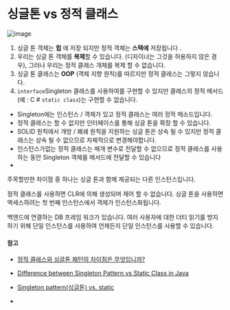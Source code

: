 #  싱글톤 vs 정적 클래스

![image](https://user-images.githubusercontent.com/55625864/92617843-b45d9880-f2fa-11ea-994b-80b37ebe0e6a.png)



1. 싱글 톤 객체는 **힙** 에 저장 되지만 정적 객체는 **스택에** 저장됩니다 .
2. 우리는 싱글 톤 객체를 **복제**할 수 있습니다. (디자이너는 그것을 허용하지 않은 경우), 그러나 우리는 정적 클래스 개체를 복제 할 수 없습니다.
3. 싱글 톤 클래스는 **OOP** (객체 지향 원칙)를 따르지만 정적 클래스는 그렇지 않습니다.
4. `interface`Singleton 클래스를 사용하여를 구현할 수 있지만 클래스의 정적 메서드 (예 : C # `static class`)는 구현할 수 없습니다.



- Singleton에는 인스턴스 / 객체가 있고 정적 클래스는 여러 정적 메소드입니다.
- 정적 클래스는 할 수 없지만 인터페이스를 통해 싱글 톤을 확장 할 수 있습니다.
- SOLID 원칙에서 개방 / 폐쇄 원칙을 지원하는 싱글 톤은 상속 될 수 있지만 정적 클래스는 상속 될 수 없으므로 자체적으로 변경해야합니다.
- 인스턴스가없는 정적 클래스는 매개 변수로 전달할 수 없으므로 정적 클래스를 사용하는 동안 Singleton 객체를 메서드에 전달할 수 있습니다
- 

주목할만한 차이점 중 하나는 싱글 톤과 함께 제공되는 다른 인스턴스입니다.

정적 클래스를 사용하면 CLR에 의해 생성되며 제어 할 수 없습니다. 싱글 톤을 사용하면 액세스하려는 첫 번째 인스턴스에서 객체가 인스턴스화됩니다.



백엔드에 연결하는 DB 프레임 워크가 있습니다. 여러 사용자에 대한 더티 읽기를 방지하기 위해 단일 인스턴스를 사용하여 언제든지 단일 인스턴스를 사용할 수 있습니다.



#### 참고

- [정적 클래스와 싱글톤 패턴의 차이점은 무엇입니까?](https://c10106.tistory.com/1860)
- [Difference between Singleton Pattern vs Static Class in Java](https://javarevisited.blogspot.com/2013/03/difference-between-singleton-pattern-vs-static-class-java.html)
- [Singleton pattern(싱글톤) vs. static](https://m.blog.naver.com/PostView.nhn?blogId=satang50&logNo=195684802&proxyReferer=https:%2F%2Fwww.google.com%2F)

- 